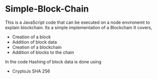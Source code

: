 # Simple-Block-Chain
This is a JavaScript code that can be executed on a node environemt to explain blockchain. Its a simple implementation of a Blockchain
It covers,
* Creation of a block
* Addition of block data
* Creation of a blockchain
* Addition of blocks to the chain

In the code Hashing of block data is done using 
* CryptoJs SHA 256 


